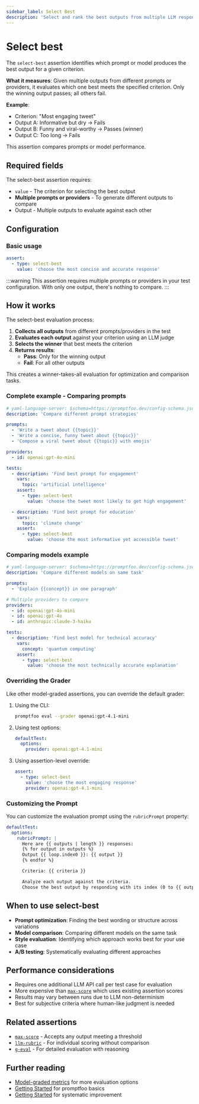 ```yaml
---
sidebar_label: Select Best
description: 'Select and rank the best outputs from multiple LLM responses using LLM judges'
---
```


# Select best

The `select-best` assertion identifies which prompt or model produces the best output for a given criterion.

**What it measures**: Given multiple outputs from different prompts or providers, it evaluates which one best meets the specified criterion. Only the winning output passes; all others fail.

**Example**:

- Criterion: "Most engaging tweet"
- Output A: Informative but dry → Fails
- Output B: Funny and viral-worthy → Passes (winner)
- Output C: Too long → Fails

This assertion compares prompts or model performance.

## Required fields

The select-best assertion requires:

- `value` - The criterion for selecting the best output
- **Multiple prompts or providers** - To generate different outputs to compare
- Output - Multiple outputs to evaluate against each other

## Configuration

### Basic usage

```yaml
assert:
  - type: select-best
    value: 'choose the most concise and accurate response'
```

:::warning
This assertion requires multiple prompts or providers in your test configuration. With only one output, there's nothing to compare.
:::

## How it works

The select-best evaluation process:

1. **Collects all outputs** from different prompts/providers in the test
2. **Evaluates each output** against your criterion using an LLM judge
3. **Selects the winner** that best meets the criterion
4. **Returns results**:
   - **Pass**: Only for the winning output
   - **Fail**: For all other outputs

This creates a winner-takes-all evaluation for optimization and comparison tasks.

### Complete example - Comparing prompts

```yaml title="promptfooconfig.yaml"
# yaml-language-server: $schema=https://promptfoo.dev/config-schema.json
description: 'Compare different prompt strategies'

prompts:
  - 'Write a tweet about {{topic}}'
  - 'Write a concise, funny tweet about {{topic}}'
  - 'Compose a viral tweet about {{topic}} with emojis'

providers:
  - id: openai:gpt-4o-mini

tests:
  - description: 'Find best prompt for engagement'
    vars:
      topic: 'artificial intelligence'
    assert:
      - type: select-best
        value: 'choose the tweet most likely to get high engagement'

  - description: 'Find best prompt for education'
    vars:
      topic: 'climate change'
    assert:
      - type: select-best
        value: 'choose the most informative yet accessible tweet'
```

### Comparing models example

```yaml title="promptfooconfig.yaml"
# yaml-language-server: $schema=https://promptfoo.dev/config-schema.json
description: 'Compare different models on same task'

prompts:
  - 'Explain {{concept}} in one paragraph'

# Multiple providers to compare
providers:
  - id: openai:gpt-4o-mini
  - id: openai:gpt-4o
  - id: anthropic:claude-3-haiku

tests:
  - description: 'Find best model for technical accuracy'
    vars:
      concept: 'quantum computing'
    assert:
      - type: select-best
        value: 'choose the most technically accurate explanation'
```

### Overriding the Grader

Like other model-graded assertions, you can override the default grader:

1. Using the CLI:

   ```sh
   promptfoo eval --grader openai:gpt-4.1-mini
   ```

2. Using test options:

   ```yaml
   defaultTest:
     options:
       provider: openai:gpt-4.1-mini
   ```

3. Using assertion-level override:
   ```yaml
   assert:
     - type: select-best
       value: 'choose the most engaging response'
       provider: openai:gpt-4.1-mini
   ```

### Customizing the Prompt

You can customize the evaluation prompt using the `rubricPrompt` property:

```yaml
defaultTest:
  options:
    rubricPrompt: |
      Here are {{ outputs | length }} responses:
      {% for output in outputs %}
      Output {{ loop.index0 }}: {{ output }}
      {% endfor %}

      Criteria: {{ criteria }}

      Analyze each output against the criteria.
      Choose the best output by responding with its index (0 to {{ outputs | length - 1 }}).
```

## When to use select-best

- **Prompt optimization**: Finding the best wording or structure across variations
- **Model comparison**: Comparing different models on the same task
- **Style evaluation**: Identifying which approach works best for your use case
- **A/B testing**: Systematically evaluating different approaches

## Performance considerations

- Requires one additional LLM API call per test case for evaluation
- More expensive than [`max-score`](/docs/configuration/expected-outputs/model-graded/max-score) which uses existing assertion scores
- Results may vary between runs due to LLM non-determinism
- Best for subjective criteria where human-like judgment is needed

## Related assertions

- [`max-score`](/docs/configuration/expected-outputs/model-graded/max-score) - Accepts any output meeting a threshold
- [`llm-rubric`](/docs/configuration/expected-outputs/model-graded/llm-rubric) - For individual scoring without comparison
- [`g-eval`](/docs/configuration/expected-outputs/model-graded/g-eval) - For detailed evaluation with reasoning

## Further reading

- [Model-graded metrics](/docs/configuration/expected-outputs/model-graded) for more evaluation options
- [Getting Started](/docs/getting-started) for promptfoo basics
- [Getting Started](/docs/getting-started) for systematic improvement
